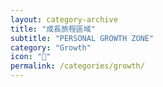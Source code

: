 ```yaml
---
layout: category-archive
title: "成長旅程區域"
subtitle: "PERSONAL GROWTH ZONE"
category: "Growth"
icon: "🎯"
permalink: /categories/growth/
---
```

